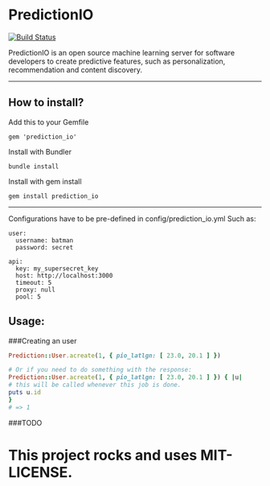PredictionIO
============

[![Build Status](https://secure.travis-ci.org/acnalesso/prediction_io.png?branch=master)](http://travis-ci.org/acnalesso/prediction_io)

PredictionIO is an open source machine learning server for software developers to create predictive features,
such as personalization, recommendation and content discovery.

-------------------------------------------------------------------------------------------------------------

How to install?
---------------
Add this to your Gemfile

    gem 'prediction_io'

Install with Bundler

    bundle install

Install with gem install

    gem install prediction_io

---------------------------------------------------------------------------------------------------------------

Configurations have to be pre-defined in config/prediction_io.yml
 Such as:

    user:
      username: batman
      password: secret

    api:
      key: my_supersecret_key
      host: http://localhost:3000
      timeout: 5
      proxy: null
      pool: 5

Usage:
-----

###Creating an user

```ruby
Prediction::User.acreate(1, { pio_latlgn: [ 23.0, 20.1 ] })

# Or if you need to do something with the response:
Prediction::User.acreate(1, { pio_latlgn: [ 23.0, 20.1 ] }) { |u|
# this will be called whenever this job is done.
puts u.id
}
# => 1
```

###TODO


This project rocks and uses MIT-LICENSE.
=======================================
